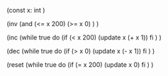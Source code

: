(const
  x: int
)

(inv
  (and 
    (<= x 200)
    (>= x 0)
  )
)

(inc
  (while true do
    (if (< x 200) 
      (update x (+ x 1))
    fi
  )
)

(dec
  (while true do
    (if (> x 0) 
      (update x (- x 1))
    fi
  )
)

(reset
  (while true do
    (if (= x 200)
      (update x 0)
    fi
  )
)
```